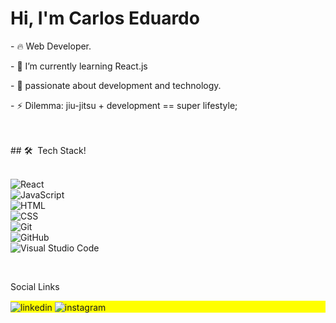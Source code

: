 
<!--
**cadugomes06/cadugomes06** is a ✨ _special_ ✨ repository because its `README.md` (this file) appears on your GitHub profile.
-->
<h1 align="left">Hi,  I'm Carlos Eduardo</h1>

<p>- 🔥  Web Developer. </p>

<p>- 🌱 I’m currently learning React.js</p>
 
<p>- 🔭 passionate about development and technology.</p>

<p>- ⚡ Dilemma: jiu-jitsu + development == super lifestyle;</p>
<br><br>
## 🛠 &nbsp;Tech Stack! <br></br>

![React](https://img.shields.io/badge/-React-05122A?style=flat&logo=react)&nbsp;</br>
![JavaScript](https://img.shields.io/badge/-JavaScript-05122A?style=flat&logo=javascript)&nbsp;</br>
![HTML](https://img.shields.io/badge/-HTML-05122A?style=flat&logo=HTML5)&nbsp;</br>
![CSS](https://img.shields.io/badge/-CSS-05122A?style=flat&logo=CSS3&logoColor=1572B6)&nbsp;</br>
![Git](https://img.shields.io/badge/-Git-05122A?style=flat&logo=git)&nbsp;</br>
![GitHub](https://img.shields.io/badge/-GitHub-05122A?style=flat&logo=github)&nbsp;</br>
![Visual Studio Code](https://img.shields.io/badge/-Visual%20Studio%20Code-05122A?style=flat&logo=visual-studio-code&logoColor=007ACC)&nbsp;

</br>

Social Links
<p align="left" style="background:yellow">
<a href="https://linkedin.com/in/carlos-eduardo-258821181" target="_blank"></a>
   <img align="center" src="https://img.shields.io/badge/-carloseduardo-05122A?style=flat&logo=linkedin" alt="linkedin"/>
<a href="https://instagram.com/gomes.cadu" target="_blank"></a>
 <img align="center" src="https://img.shields.io/badge/-gomes.cadu-05122A?style=flat&logo=instagram" alt="instagram"/>
 </p>
<!--
**cadugomes06/cadugomes06** is a ✨ _special_ ✨ repository because its `README.md` (this file) appears on your GitHub profile.
Here are some ideas to get you started:
- 🔭 I’m currently working on ...
- 🌱 I’m currently learning ...
- 👯 I’m looking to collaborate on ...
- 🤔 I’m looking for help with ...
- 💬 Ask me about ...
- 📫 How to reach me: ...
- 😄 Pronouns: ...
- ⚡ Fun fact: ...
-->
